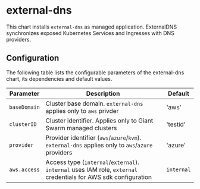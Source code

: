 # external-dns

This chart installs `external-dns` as managed application. ExternalDNS synchronizes exposed Kubernetes Services and Ingresses with DNS providers.


## Configuration

The following table lists the configurable parameters of the external-dns chart, its dependencies and default values.

Parameter | Description | Default
--- | --- | ---
`baseDomain` | Cluster base domain. `external-dns` applies only to `aws` privder | 'aws'
`clusterID` | Cluster identifier. Applies only to Giant Swarm managed clusters | 'testid'
`provider` | Provider identifier (`aws`/`azure`/`kvm`). `external-dns` applies only to `aws`/`azure` providers | 'azure'
`aws.access` | Access type (`internal`/`external`). `internal` uses IAM role, `external` credentials for AWS sdk configuration | `internal`
